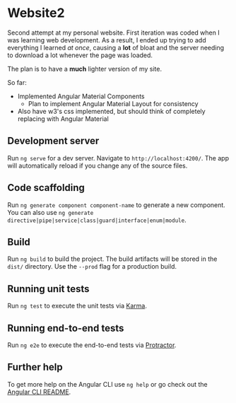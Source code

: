 # Website2

Second attempt at my personal website. First iteration was coded when I was
learning web development. As a result, I ended up trying to add everything
I learned _at once_, causing a **lot** of bloat and the server needing to download
a lot whenever the page was loaded.

The plan is to have a **much** lighter version of my site.

So far:

-   Implemented Angular Material Components
    -   Plan to implement Angular Material Layout for consistency
-   Also have w3's css implemented, but should think of completely replacing with Angular Material

## Development server

Run `ng serve` for a dev server. Navigate to `http://localhost:4200/`. The app will automatically reload if you change any of the source files.

## Code scaffolding

Run `ng generate component component-name` to generate a new component. You can also use `ng generate directive|pipe|service|class|guard|interface|enum|module`.

## Build

Run `ng build` to build the project. The build artifacts will be stored in the `dist/` directory. Use the `--prod` flag for a production build.

## Running unit tests

Run `ng test` to execute the unit tests via [Karma](https://karma-runner.github.io).

## Running end-to-end tests

Run `ng e2e` to execute the end-to-end tests via [Protractor](http://www.protractortest.org/).

## Further help

To get more help on the Angular CLI use `ng help` or go check out the [Angular CLI README](https://github.com/angular/angular-cli/blob/master/README.md).
